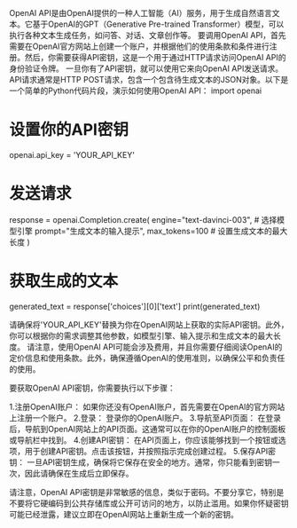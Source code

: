 OpenAI API是由OpenAI提供的一种人工智能（AI）服务，用于生成自然语言文本。它基于OpenAI的GPT（Generative Pre-trained Transformer）模型，可以执行各种文本生成任务，如问答、对话、文章创作等。
要调用OpenAI API，首先需要在OpenAI官方网站上创建一个账户，并根据他们的使用条款和条件进行注册。然后，你需要获得API密钥，这是一个用于通过HTTP请求访问OpenAI API的身份验证令牌。
一旦你有了API密钥，就可以使用它来向OpenAI API发送请求。API请求通常是HTTP POST请求，包含一个包含待生成文本的JSON对象。以下是一个简单的Python代码片段，演示如何使用OpenAI API：
import openai

# 设置你的API密钥
openai.api_key = 'YOUR_API_KEY'

# 发送请求
response = openai.Completion.create(
  engine="text-davinci-003",  # 选择模型引擎
  prompt="生成文本的输入提示",
  max_tokens=100  # 设置生成文本的最大长度
)

# 获取生成的文本
generated_text = response['choices'][0]['text']
print(generated_text)

请确保将'YOUR_API_KEY'替换为你在OpenAI网站上获取的实际API密钥。此外，你可以根据你的需求调整其他参数，如模型引擎、输入提示和生成文本的最大长度。
请注意，使用OpenAI API可能会涉及费用，并且你需要仔细阅读OpenAI的定价信息和使用条款。此外，确保遵循OpenAI的使用准则，以确保公平和负责任的使用。



要获取OpenAI API密钥，你需要执行以下步骤：

1.注册OpenAI账户： 如果你还没有OpenAI账户，首先需要在OpenAI的官方网站上注册一个账户。
2.登录： 登录你的OpenAI账户。
3.导航至API页面： 在登录后，导航到OpenAI网站上的API页面。这通常可以在你的OpenAI账户的控制面板或导航栏中找到。
4.创建API密钥： 在API页面上，你应该能够找到一个按钮或选项，用于创建API密钥。点击该按钮，并按照指示完成创建过程。
5.保存API密钥： 一旦API密钥生成，确保将它保存在安全的地方。通常，你只能看到密钥一次，因此请确保在生成后立即保存。

请注意，OpenAI API密钥是非常敏感的信息，类似于密码。不要分享它，特别是不要将它硬编码到公共存储库或公开可访问的地方，以防止滥用。如果你怀疑密钥可能已经泄露，建议立即在OpenAI网站上重新生成一个新的密钥。






